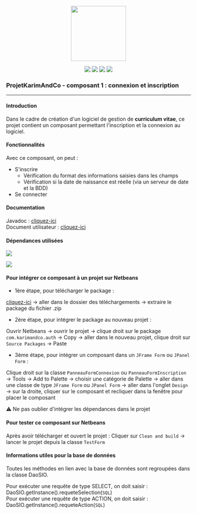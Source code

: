 <p align="center">
<img src="https://image.flaticon.com/icons/svg/311/311334.svg" width="150">
</p>

<p align="center">
<img src="http://hits.dwyl.io/pawel956/pawel956/projetKarimAndCo_ConnexionInscription.svg">
<img src="https://img.shields.io/github/contributors/pawel956/projetKarimAndCo_ConnexionInscription">
<img src="https://img.shields.io/github/repo-size/pawel956/projetKarimAndCo_ConnexionInscription">
<img src="https://img.shields.io/badge/project-maven-red">
</p>

### ProjetKarimAndCo - composant 1 : connexion et inscription
---

#### Introduction
Dans le cadre de création d'un logiciel de gestion de **curriculum vitae**, ce projet contient un composant permettant l'inscription et la connexion au logiciel.

#### Fonctionnalités
Avec ce composant, on peut :
 + S'inscrire
	 + Vérification du format des informations saisies dans les champs
	 + Vérification si la date de naissance est réelle (via un serveur de date et la BDD)
 + Se connecter

#### Documentation
Javadoc : [cliquez-ici](https://pawel956.github.io/projetKarimAndCo_ConnexionInscription/)  
Document utilisateur : [cliquez-ici](https://docs.google.com/document/d/1nW1IItZ4RfnRoahEaQirap2QfmtTX6tPgkBLDmhopvI/edit?usp=sharing)

#### Dépendances utilisées
[<img src="https://img.shields.io/badge/commons--net-3.6-success">](http://mirrors.ircam.fr/pub/apache//commons/net/binaries/commons-net-3.6-bin.zip)  

[<img src="https://img.shields.io/badge/mysql--connector--java-5.1.48-success">](https://repo1.maven.org/maven2/mysql/mysql-connector-java/5.1.48/mysql-connector-java-5.1.48.jar)

#### Pour intégrer ce composant à un projet sur Netbeans
+ 1ère étape, pour télécharger le package :

[cliquez-ici](https://github.com/pawel956/projetKarimAndCo_ConnexionInscription/archive/master.zip) → aller dans le dossier des téléchargements → extraire le package du fichier .zip

+ 2ère étape, pour intégrer le package au nouveau projet :

Ouvrir Netbeans → ouvrir le projet → clique droit sur le package `com.karimandco.auth` → Copy → aller dans le nouveau projet, clique droit sur `Source Packages` → Paste

+ 3ème étape, pour intégrer un composant dans un `JFrame Form` ou `JPanel Form` :

Clique droit sur la classe `PanneauFormConnexion` ou `PanneauFormInscription` → Tools → Add to Palette → choisir une catégorie de Palette → aller dans une classe de type `JFrame Form` ou `JPanel Form` → aller dans l'onglet `Design` → sur la droite, cliquer sur le composant et recliquer dans la fenêtre pour placer le composant

⚠ Ne pas oublier d'intégrer les dépendances dans le projet

#### Pour tester ce composant sur Netbeans
Après avoir télécharger et ouvert le projet :
Cliquer sur `Clean and build` → lancer le projet depuis la classe `TestForm`

#### Informations utiles pour la base de données
Toutes les méthodes en lien avec la base de données sont regroupées dans la classe DaoSIO.  

Pour exécuter une requête de type SELECT, on doit saisir : DaoSIO.getInstance().requeteSelection(`SQL`)  
Pour exécuter une requête de type ACTION, on doit saisir : DaoSIO.getInstance().requeteAction(`SQL`)
